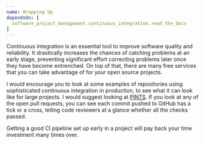 ```yaml
---
name: Wrapping Up
dependsOn: [
  software_project_management.continuous_integration.read_the_docs
]
---
```


Continuous integration is an essential tool to improve software quality and reliability.
It drastically increases the chances of catching problems at an early stage, preventing 
significant effort correcting problems later once they have become entrenched.
On top of that, there are many free services that you can take advantage of for your 
open source projects.

I would encourage you to look at some examples of repositories using sophisticated 
continuous integration in production, to see what it can look like for large projects.
I would suggest looking at [PINTS](https://github.com/pints-team/pints).
If you look at any of the open pull requests, you can see each commit pushed to GitHub 
has a tick or a cross, telling code reviewers at a glance whether all the checks passed.

Getting a good CI pipeline set up early in a project will pay back your time investment 
many times over.